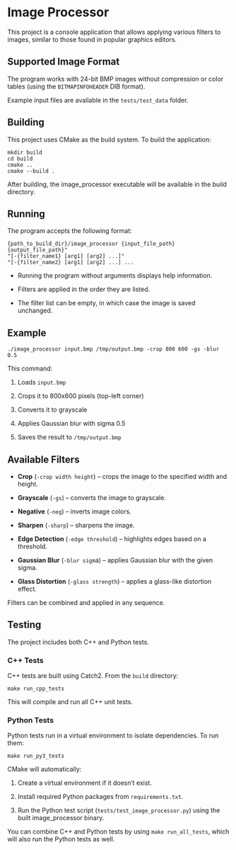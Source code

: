# Image Processor

This project is a console application that allows applying various filters to images, similar to those found in popular graphics editors.

## Supported Image Format

The program works with 24-bit BMP images without compression or color tables (using the `BITMAPINFOHEADER` DIB format).

Example input files are available in the `tests/test_data` folder.

## Building

This project uses CMake as the build system. To build the application:

```
mkdir build
cd build
cmake ..
cmake --build .
```

After building, the image_processor executable will be available in the build directory.

## Running

The program accepts the following format:

```
{path_to_build_dir}/image_processor {input_file_path} {output_file_path}"
"[-{filter_name1} [arg1] [arg2] ...]"
"[-{filter_name2} [arg1] [arg2] ...] ...
```

- Running the program without arguments displays help information.

- Filters are applied in the order they are listed.

- The filter list can be empty, in which case the image is saved unchanged.

## Example
```
./image_processor input.bmp /tmp/output.bmp -crop 800 600 -gs -blur 0.5
```

This command:

1. Loads `input.bmp`

2. Crops it to 800x600 pixels (top-left corner)

3. Converts it to grayscale

4. Applies Gaussian blur with sigma 0.5

5. Saves the result to `/tmp/output.bmp`

## Available Filters

- **Crop** (`-crop width height`) – crops the image to the specified width and height.

- **Grayscale** (`-gs`) – converts the image to grayscale.

- **Negative** (`-neg`) – inverts image colors.

- **Sharpen** (`-sharp`) – sharpens the image.

- **Edge Detection** (`-edge threshold`) – highlights edges based on a threshold.

- **Gaussian Blur** (`-blur sigm`a) – applies Gaussian blur with the given sigma.

- **Glass Distortion** (`-glass strength`) – applies a glass-like distortion effect.

Filters can be combined and applied in any sequence.

## Testing

The project includes both C++ and Python tests.

### C++ Tests

C++ tests are built using Catch2. From the `build` directory:

```
make run_cpp_tests 
```

This will compile and run all C++ unit tests.

### Python Tests

Python tests run in a virtual environment to isolate dependencies. To run them:

```
make run_py3_tests 
```

CMake will automatically:

1. Create a virtual environment if it doesn’t exist.

2. Install required Python packages from `requirements.txt`.

3. Run the Python test script (`tests/test_image_processor.py`) using the built image_processor binary.

You can combine C++ and Python tests by using `make run_all_tests`, which will also run the Python tests as well.